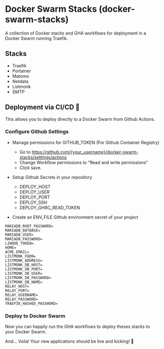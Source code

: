 # Docker Swarm Stacks (docker-swarm-stacks)

A collection of Docker stacks and GHA workflows for deployment in a Docker Swarm running Traefik.

## Stacks

- Traefik
- Portainer
- Matomo
- Netdata
- Listmonk
- SMTP

## Deployment via CI/CD 🔧

This allows you to deploy directly to a Docker Swarm from Github Actions.

### Configure Github Settings
- Manage permissions for GITHUB_TOKEN (For Github Container Registry)
  - Go to https://github.com/{your_username}/docker-swarm-stacks/settings/actions
  - Change Workflow permissions to "Read and write permissions"
  - Click save.

- Setup Github Secrets in your repository

  - DEPLOY_HOST
  - DEPLOY_USER
  - DEPLOY_PORT
  - DEPLOY_SSH
  - DEPLOY_GHRC_READ_TOKEN

- Create an ENV_FILE Github environment secret of your project

```shell
MARIADB_ROOT_PASSWORD=
MARIADB_DATBASE=
MARIADB_USER=
MARIADB_PASSWORD=
LINODE_TOKEN=
HOME=
ACME_EMAIL=
LISTMONK_FQDN=
LISTMONK_ADDRESS=
LISTMONK_DB_HOST=
LISTMONK_DB_PORT=
LISTMONK_DB_USER=
LISTMONK_DB_PASSWORD=
LISTMONK_DB_NAME=
RELAY_HOST=
RELAY_PORT=
RELAY_USERNAME=
RELAY_PASSWORD=
TRAEFIK_HASHED_PASSWORD=
```

### Deploy to Docker Swarm

Now you can happily run the GHA workflows to deploy theses stacks to your Docker Swarm.

And... Voila! Your new applications should be live and kicking! 🎉